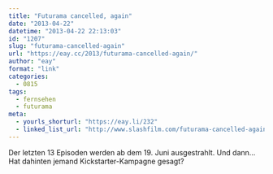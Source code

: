 ```yaml
---
title: "Futurama cancelled, again"
date: "2013-04-22"
datetime: "2013-04-22 22:13:03"
id: "1207"
slug: "futurama-cancelled-again"
url: "https://eay.cc/2013/futurama-cancelled-again/"
author: "eay"
format: "link"
categories:
  - 0815
tags:
  - fernsehen
  - futurama
meta:
  - yourls_shorturl: "https://eay.li/232"
  - linked_list_url: "http://www.slashfilm.com/futurama-cancelled-again/"
---
```


Der letzten 13 Episoden werden ab dem 19. Juni ausgestrahlt. Und dann... Hat dahinten jemand Kickstarter-Kampagne gesagt?
